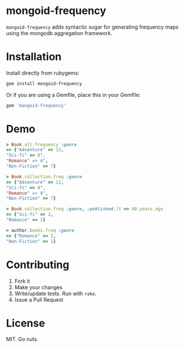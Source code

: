 mongoid-frequency
=================

`mongoid-frequency` adds syntactic sugar for generating frequency maps using the mongodb aggregation framework.

# Installation

Install directly from rubygems:

```ruby
gem install mongoid-frequency
```

Or if you are using a Gemfile, place this in your Gemfile:

```ruby
gem 'mongoid-frequency'
```

# Demo

```ruby
> Book.all.frequency :genre
=> {"Adventure" => 12,
"Sci-fi" => 8",
"Romance" => 4",
"Non-Fiction" => 7}

> Book.collection.freq :genre
=> {"Adventure" => 12,
"Sci-fi" => 8",
"Romance" => 4",
"Non-Fiction" => 7}

> Book.collection.freq :genre, :published.lt => 40.years.ago
=> {"Sci-fi" => 2,
"Romance" => 1}

> author.books.freq :genre
=> {"Romance" => 2,
"Non-Fiction" => 1}
```

# Contributing

1. Fork it
2. Make your changes
3. Write/update tests. Run with `rake`.
4. Issue a Pull Request

# License

MIT. Go nuts.
